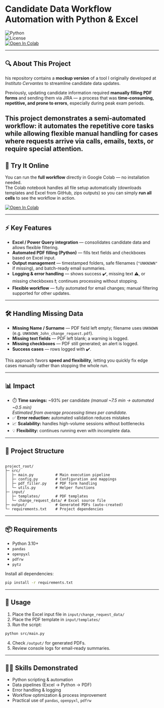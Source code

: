 # Candidate Data Workflow Automation with Python & Excel

![Python](https://img.shields.io/badge/python-3.10%2B-blue.svg)  
![License](https://img.shields.io/badge/license-MIT-lightgrey)  
[![Open In Colab](https://colab.research.google.com/assets/colab-badge.svg)](https://colab.research.google.com/github/gmarchiello/pdf_form_filler/blob/main/pdf_form_filler_colab.ipynb)

---

## 🔍 About This Project
his repository contains a **mockup version** of a tool I originally developed at *Instituto Cervantes* to streamline candidate data updates.

Previously, updating candidate information required **manually filling PDF forms** and sending them via JIRA — a process that was **time-consuming, repetitive, and prone to errors**, especially during peak exam periods.

This project demonstrates a **semi-automated workflow**: it automates the repetitive core tasks while allowing **flexible manual handling** for cases where requests arrive via calls, emails, texts, or require special attention.
---

## 🚀 Try It Online
You can run the **full workflow** directly in Google Colab — no installation needed.  
The Colab notebook handles all file setup automatically (downloads templates and Excel from GitHub, zips outputs) so you can simply **run all cells** to see the workflow in action.  

[![Open In Colab](https://colab.research.google.com/assets/colab-badge.svg)](https://colab.research.google.com/github/gmarchiello/pdf_form_filler/blob/main/pdf_form_filler_colab.ipynb)

---

## ⚡ Key Features
- **Excel / Power Query integration** — consolidates candidate data and allows flexible filtering.  
- **Automated PDF filling (Python)** — fills text fields and checkboxes based on Excel input.  
- **Output management** — timestamped folders, safe filenames (`"UNKNOWN"` if missing), and batch-ready email summaries.  
- **Logging & error handling** — shows success ✔️, missing text ⚠️, or missing checkboxes ❗; continues processing without stopping.  
- **Flexible workflow** — fully automated for email changes; manual filtering supported for other updates.

---

## 🛠️ Handling Missing Data
- **Missing Name / Surname** — PDF field left empty; filename uses `UNKNOWN` (e.g. `UNKNOWN_John_change_request.pdf`).  
- **Missing text fields** — PDF left blank; a warning is logged.  
- **Missing checkboxes** — PDF still generated; an alert is logged.  
- **Success cases** — rows logged with ✔️.

This approach favors **speed and flexibility**, letting you quickly fix edge cases manually rather than stopping the whole run.

---

## 📊 Impact
- ⏱️ **Time savings:** ~93% per candidate *(manual ~7.5 min → automated ~0.5 min)*  
  *Estimated from average processing times per candidate.*  
- ✅ **Error reduction:** automated validation reduces mistakes  
- 📈 **Scalability:** handles high-volume sessions without bottlenecks  
- 💡 **Flexibility:** continues running even with incomplete data.

---

## 📂 Project Structure
```

project_root/
├─ src/
│  ├─ main.py          # Main execution pipeline
│  ├─ config.py        # Configuration and mappings
│  ├─ pdf_filler.py    # PDF form handling
│  └─ utils.py         # Helper functions
├─ input/
│  ├─ templates/       # PDF templates
│  └─ change_request_data/ # Excel source file
├─ output/             # Generated PDFs (auto-created)
└─ requirements.txt    # Project dependencies

````

---

## 📦 Requirements
- Python 3.10+  
- `pandas`  
- `openpyxl`  
- `pdfrw`  
- `pytz`  

Install all dependencies:

```bash
pip install -r requirements.txt
````

---

## 🚀 Usage

1. Place the Excel input file in `input/change_request_data/`
2. Place the PDF template in `input/templates/`
3. Run the script:

```bash
python src/main.py
```

4. Check `/output/` for generated PDFs.
5. Review console logs for email-ready summaries.

---

## 🧑‍💻 Skills Demonstrated

* Python scripting & automation
* Data pipelines (Excel → Python → PDF)
* Error handling & logging
* Workflow optimization & process improvement
* Practical use of `pandas`, `openpyxl`, `pdfrw`
